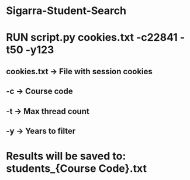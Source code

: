 # Sigarra-Student-Search

# RUN script.py cookies.txt -c22841 -t50 -y123
## cookies.txt -> File with session cookies
## -c -> Course code
## -t -> Max thread count
## -y -> Years to filter

# Results will be saved to: students_{Course Code}.txt

